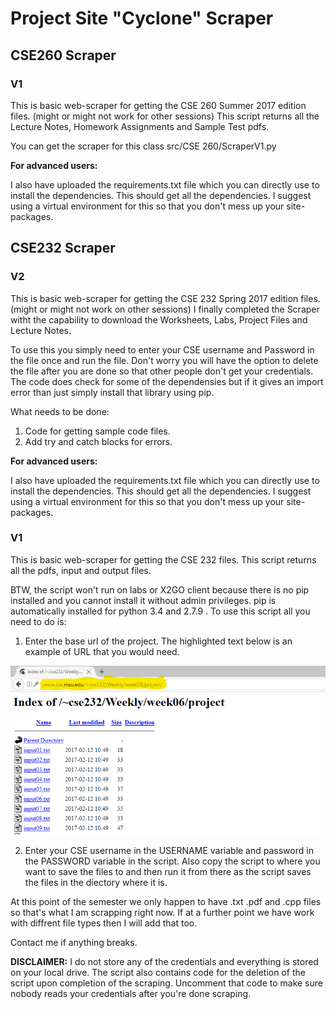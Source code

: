 # Project Site "Cyclone" Scraper

## CSE260 Scraper

### V1

This is basic web-scraper for getting the CSE 260 Summer 2017 edition files. (might or might not work for other sessions)
This script returns all the Lecture Notes, Homework Assignments and Sample Test pdfs.

You can get the scraper for this class src/CSE 260/ScraperV1.py

**For advanced users:**

I also have uploaded the requirements.txt file which you can directly use to install the dependencies. This should get all the dependencies. I suggest using a virtual environment for this so that you don't mess up your site-packages.

## CSE232 Scraper

### V2

This is basic web-scraper for getting the CSE 232 Spring 2017 edition files. (might or might not work on other sessions)
I finally completed the Scraper witht the capability to download the Worksheets, Labs, Project Files and Lecture Notes.

To use this you simply need to enter your CSE username and Password in the file once and run the file. Don't worry you will have the option to delete the file after you are done so that other people don't get your credentials. The code does check for some of the dependensies but if it gives an import error than just simply install that library using pip.

What needs to be done:

1. Code for getting sample code files.
2. Add try and catch blocks for errors. 

**For advanced users:**

I also have uploaded the requirements.txt file which you can directly use to install the dependencies. This should get all the dependencies. I suggest using a virtual environment for this so that you don't mess up your site-packages.




### V1

This is basic web-scraper for getting the CSE 232 files.
This script returns all the pdfs, input and output files.

BTW, the script won't run on labs or X2GO client because there is no pip installed and you cannot install it without admin privileges.
pip is automatically installed for python 3.4 and 2.7.9 .
To use this script all you need to do is: 

1. Enter the base url of the project. The highlighted text below is an example of URL that you would need.

![alt tag](https://github.com/yash1337/Project-Site-Scraper/blob/master/SampleURL.png)

2. Enter your CSE username in the USERNAME variable and password in the PASSWORD variable in the script.
Also copy the script to where you want to save the files to and then run it from there as the script saves the files in the diectory where it is.

At this point of the semester we only happen to have .txt .pdf and .cpp files so that's what I am scrapping right now. If at a further point we have work with diffrent file types then I will add that too. 

Contact me if anything breaks.

**DISCLAIMER:** I do not store any of the credentials and everything is stored on your local drive. The script also contains code for the deletion of the script upon completion of the scraping. Uncomment that code to make sure nobody reads your credentials after you're done scraping.

